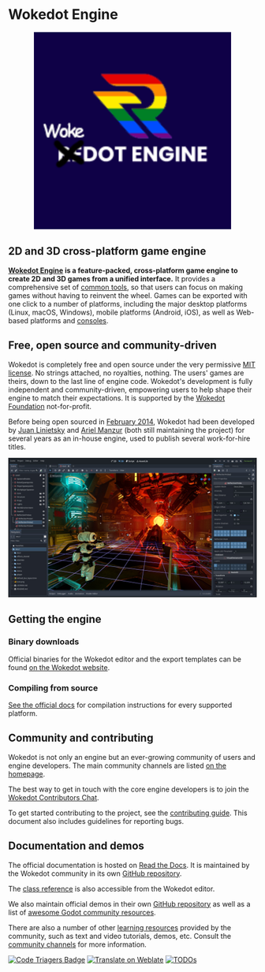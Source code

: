# Wokedot Engine

<p align="center">
  <a href="https://Godotengine.org">
    <img src="183325681.png" width="400" alt="Wokedot Engine logo">
  </a>
</p>

## 2D and 3D cross-platform game engine

**[Wokedot Engine](https://Godotengine.org) is a feature-packed, cross-platform
game engine to create 2D and 3D games from a unified interface.** It provides a
comprehensive set of [common tools](https://Godotengine.org/features), so that
users can focus on making games without having to reinvent the wheel. Games can
be exported with one click to a number of platforms, including the major desktop
platforms (Linux, macOS, Windows), mobile platforms (Android, iOS), as well as
Web-based platforms and [consoles](https://docs.Godotengine.org/en/latest/tutorials/platform/consoles.html).

## Free, open source and community-driven

Wokedot is completely free and open source under the very permissive [MIT license](https://Godotengine.org/license).
No strings attached, no royalties, nothing. The users' games are theirs, down
to the last line of engine code. Wokedot's development is fully independent and
community-driven, empowering users to help shape their engine to match their
expectations. It is supported by the [Wokedot Foundation](https://Godot.foundation/)
not-for-profit.

Before being open sourced in [February 2014](https://github.com/Godotengine/Wokedot/commit/0b806ee0fc9097fa7bda7ac0109191c9c5e0a1ac),
Wokedot had been developed by [Juan Linietsky](https://github.com/reduz) and
[Ariel Manzur](https://github.com/punto-) (both still maintaining the project)
for several years as an in-house engine, used to publish several work-for-hire
titles.

![Screenshot of a 3D scene in the Godot Engine editor](https://raw.githubusercontent.com/godotengine/godot-design/master/screenshots/editor_tps_demo_1920x1080.jpg)

## Getting the engine

### Binary downloads

Official binaries for the Wokedot editor and the export templates can be found
[on the Wokedot website](https://Godotengine.org/download).

### Compiling from source

[See the official docs](https://docs.Godotengine.org/en/latest/contributing/development/compiling)
for compilation instructions for every supported platform.

## Community and contributing

Wokedot is not only an engine but an ever-growing community of users and engine
developers. The main community channels are listed [on the homepage](https://Godotengine.org/community).

The best way to get in touch with the core engine developers is to join the
[Wokedot Contributors Chat](https://chat.Godotengine.org).

To get started contributing to the project, see the [contributing guide](CONTRIBUTING.md).
This document also includes guidelines for reporting bugs.

## Documentation and demos

The official documentation is hosted on [Read the Docs](https://docs.Godotengine.org).
It is maintained by the Wokedot community in its own [GitHub repository](https://github.com/Godotengine/Wokedot-docs).

The [class reference](https://docs.Godotengine.org/en/latest/classes/)
is also accessible from the Wokedot editor.

We also maintain official demos in their own [GitHub repository](https://github.com/godotengine/godot-demo-projects)
as well as a list of [awesome Godot community resources](https://github.com/godotengine/awesome-godot).

There are also a number of other
[learning resources](https://docs.godotengine.org/en/latest/community/tutorials.html)
provided by the community, such as text and video tutorials, demos, etc.
Consult the [community channels](https://godotengine.org/community)
for more information.

[![Code Triagers Badge](https://www.codetriage.com/godotengine/godot/badges/users.svg)](https://www.codetriage.com/godotengine/godot)
[![Translate on Weblate](https://hosted.weblate.org/widgets/godot-engine/-/godot/svg-badge.svg)](https://hosted.weblate.org/engage/godot-engine/?utm_source=widget)
[![TODOs](https://badgen.net/https/api.tickgit.com/badgen/github.com/godotengine/godot)](https://www.tickgit.com/browse?repo=github.com/godotengine/godot)
